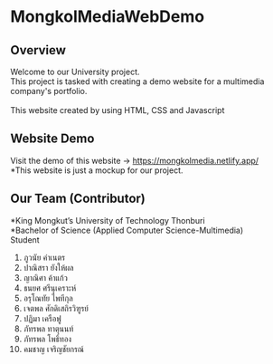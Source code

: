 # MongkolMediaWebDemo

## Overview
Welcome to our University project.<br>
This project is tasked with creating a demo website for a multimedia company's portfolio.<br>
<br>
This website created by using HTML, CSS and Javascript

## Website Demo
Visit the demo of this website -> https://mongkolmedia.netlify.app/
<br>*This website is just a mockup for our project.

## Our Team (Contributor)
*King Mongkut’s University of Technology Thonburi<br> 
*Bachelor of Science (Applied Computer Science-Multimedia)<br>
Student

1. ภูวนัย คําเนตร
2. ปาณิสรา ยังให้ผล 
3. ญาณิศา ค้าแก้ว 
4. ธนยศ ศรีนุเคราะห์
5. อรุโณทัย ไพทีกุล 
6. เจตพล ศักดิเสถิรวิฑูรย์
7. ปฏิมา เครือฟู
8. ภัทรพล ทาตุนนท์
9. ภัทรพล โพธิ์ทอง
10. คมชาญ เจริญชัยกรณ์
